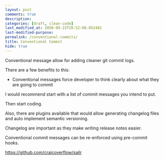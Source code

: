 ```yaml
---
layout: post
comments: true
description:
categories: [draft, clean-code]
last_modified_at: 2050-09-23T20:52:08.052481
last-modified-purpose:
permalink: /conventional-commits/
title: Conventional Commit
hide: true
---
```


Conventional message allow for adding cleaner git commit logs.

There are a few benefits to this:
- Conventional messages force developer to think clearly about what they are going to commit

I would recommend start with a list of commit messages you intend to put.

Then start coding.

Also, there are plugins available that would allow generating changelog files and auto implement semantic versioning.

Changelog are important as they make writing release notes easier.

Conventional commit messages can be re-enforced using pre-commit hooks.

https://github.com/craicoverflow/sailr